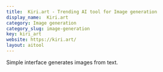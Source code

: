 ```yaml
---
title:  Kiri.art - Trending AI tool for Image generation
display_name:  Kiri.art
category: Image generation
category_slug: image-generation
key: kiri_art
website: https://kiri.art/
layout: aitool
---
```


Simple interface generates images from text.
